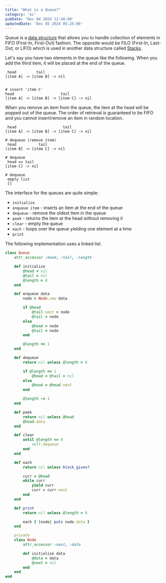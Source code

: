 ```yaml
---
title: "What is a Queue?"
category: 'ec'
pubDate: 'Dec 04 2024 12:40:00'
updatedDate: 'Dec 05 2024 05:25:00'
---
```


Queue is a [data structure](/note/data-structure) that allows you to handle collection of elements in FIFO (First-In, First-Out) fashion. The opposite would be FILO (First-In, Last-Out; or LIFO) which is used in another data structure called [Stacks](/note/what-is-a-stack).

Let's say you have two elements in the queue like the following. When you add the third item, it will be placed at the end of the queue.

```text
 head         tail
[item A] -> [item B] -> nil


# insert 'item C'
head                     tail
[item A] -> [item B] -> [item C] -> nil
```

When you remove an item from the queue, the item at the head will be popped out of the queue.
The order of retrieval is guaranteed to be FIFO and you cannot insert/remove an item in random location.

```text
 head                     tail
[item A] -> [item B] -> [item C] -> nil

# dequeue (remove item)
 head          tail
[item B] -> [item C] -> nil

# dequeue
 head == tail
[item C] -> nil

# dequeue
 empty list
 []
```

The interface for the queues are quite simple:
- `initialize`
- `enqueue item` - inserts an item at the end of the queue
- `dequeue` - remove the oldest item in the queue
- `peek` - returns the item at the head without removing it
- `clear` - empty the queue
- `each` - loops over the queue yielding one element at a time
- `print`

The following implementation uses a linked list.

```rb
class Queue 
    attr_accessor :head, :tail, :length 

    def initialize 
        @head = nil
        @tail = nil 
        @length = 0
    end

    def enqueue data
        node = Node.new data 

        if @head 
            @tail.next = node
            @tail = node
        else
            @head = node
            @tail = node
        end

        @length += 1
    end

    def dequeue
        return nil unless @length > 0

        if @length == 1
            @head = @tail = nil
        else
            @head = @head.next
        end

        @length -= 1
    end

    def peek
        return nil unless @head
        @head.data
    end

    def clear
        until @length == 0 
            self.dequeue
        end
    end

    def each
        return nil unless block_given?

        curr = @head
        while curr
            yield curr
            curr = curr.next
        end
    end

    def print
        return nil unless @length > 0

        each { |node| puts node.data }
    end

    private
    class Node
        attr_accessor :next, :data

        def initialize data
            @data = data
            @next = nil
        end
    end
end
```